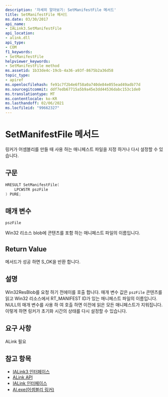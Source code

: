 ```yaml
---
description: '자세히 알아보기: SetManifestFile 메서드'
title: SetManifestFile 메서드
ms.date: 03/30/2017
api_name:
- IALink3.SetManifestFile
api_location:
- alink.dll
api_type:
- COM
f1_keywords:
- SetManifestFile
helpviewer_keywords:
- SetManifestFile method
ms.assetid: 1b33de4c-19cb-4a36-a93f-8675b2a36d58
topic_type:
- apiref
ms.openlocfilehash: fe91c7f2b4e6f58a0a740de84e055ead49adb77d
ms.sourcegitcommit: ddf7edb67715a5b9a45e3dd44536dabc153c1de0
ms.translationtype: MT
ms.contentlocale: ko-KR
ms.lasthandoff: 02/06/2021
ms.locfileid: "99662327"
---
```

# <a name="setmanifestfile-method"></a>SetManifestFile 메서드

링커가 어셈블리를 만들 때 사용 하는 매니페스트 파일을 지정 하거나 다시 설정할 수 있습니다.  
  
## <a name="syntax"></a>구문  
  
```cpp  
HRESULT SetManifestFile(  
    LPCWSTR pszFile  
) PURE;  
```  
  
## <a name="parameters"></a>매개 변수  

 `pszFile`  
  
 Win32 리소스 blob에 콘텐츠를 포함 하는 매니페스트 파일의 이름입니다.  
  
## <a name="return-value"></a>Return Value  

 메서드가 성공 하면 S_OK을 반환 합니다.  
  
## <a name="remarks"></a>설명  

 Win32ResBlob를 요청 하기 전에이를 호출 합니다. 매개 변수 값은 `pszFile` 콘텐츠를 읽고 Win32 리소스에서 RT_MANIFEST ID가 있는 매니페스트 파일의 이름입니다. NULL의 매개 변수를 사용 하 여 호출 하면 이전에 읽은 모든 매니페스트가 지워집니다. 이렇게 하면 링커가 초기화 시간의 상태를 다시 설정할 수 있습니다.  
  
## <a name="requirements"></a>요구 사항  

 ALink 필요  
  
## <a name="see-also"></a>참고 항목

- [IALink3 인터페이스](ialink3-interface.md)
- [ALink API](index.md)
- [IALink 인터페이스](ialink-interface.md)
- [Al.exe(어셈블리 링커)](../../tools/al-exe-assembly-linker.md)

